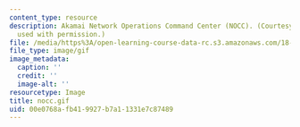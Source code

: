 ```yaml
---
content_type: resource
description: Akamai Network Operations Command Center (NOCC). (Courtesy of Akamai,
  used with permission.)
file: /media/https%3A/open-learning-course-data-rc.s3.amazonaws.com/18-996-topics-in-theoretical-computer-science-internet-research-problems-spring-2002/00e0768afb419927b7a11331e7c87489_nocc.gif
file_type: image/gif
image_metadata:
  caption: ''
  credit: ''
  image-alt: ''
resourcetype: Image
title: nocc.gif
uid: 00e0768a-fb41-9927-b7a1-1331e7c87489
---
```

